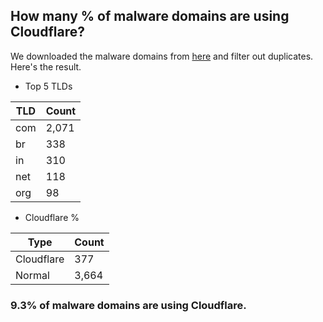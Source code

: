 ## How many % of malware domains are using Cloudflare?


We downloaded the malware domains from [here](https://urlhaus.abuse.ch) and filter out duplicates.
Here's the result.


[//]: # (start replacement)


- Top 5 TLDs

| TLD | Count |
| --- | --- |
| com | 2,071 |
| br | 338 |
| in | 310 |
| net | 118 |
| org | 98 |


- Cloudflare %

| Type | Count |
| --- | --- |
| Cloudflare | 377 |
| Normal | 3,664 |


### 9.3% of malware domains are using Cloudflare.